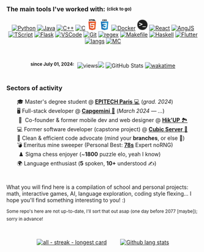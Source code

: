### The main tools I've worked with:  <sup><sub>(click to go)</sub></sup>

<div align="center">

  [<img title="Python" alt="Python" src="https://upload.wikimedia.org/wikipedia/commons/thumb/c/c3/Python-logo-notext.svg/1028px-Python-logo-notext.svg.png" width="28px" />](https://github.com/QuentindiMeo/goodnight.py)
  [<img title="Java" alt="Java" src="https://brandslogos.com/wp-content/uploads/images/large/java-logo-1.png" width="28px" />](https://www.capgemini.com)
  [<img title="C++" alt="C++" src="https://upload.wikimedia.org/wikipedia/commons/thumb/1/18/ISO_C%2B%2B_Logo.svg/1828px-ISO_C%2B%2B_Logo.svg.png" width="28px" />](https://github.com/QuentindiMeo/Quoter)
  [<img title="C" alt="C" src="https://upload.wikimedia.org/wikipedia/commons/thumb/1/18/C_Programming_Language.svg/695px-C_Programming_Language.svg.png" width="28px" />](https://github.com/QuentindiMeo/Project-Euler)
  [<img title="HTML" alt="HTML" src="https://raw.githubusercontent.com/github/explore/80688e429a7d4ef2fca1e82350fe8e3517d3494d/topics/html/html.png" width="28px" />](https://github.com/QuentindiMeo/IllaVita)
  [<img title="CSS" alt="CSS" src="https://raw.githubusercontent.com/github/explore/80688e429a7d4ef2fca1e82350fe8e3517d3494d/topics/css/css.png" width="28px" />](https://github.com/QuentindiMeo/IllaVita)
  [<img title="Docker" alt="Docker" src="https://cdn.iconscout.com/icon/free/png-256/free-docker-226091.png" width="28px" />](https://github.com/QuentindiMeo/Dashboard)
  [<img title="shell scripting" alt="script" src="https://raw.githubusercontent.com/github/explore/80688e429a7d4ef2fca1e82350fe8e3517d3494d/topics/terminal/terminal.png" width="28px" />](https://github.com/QuentindiMeo/Solitarium)
  [<img title="ReactJS" alt="React" src="https://raw.githubusercontent.com/mallowigi/iconGenerator/master/assets/icons/files//react.svg" width="28px" />](https://github.com/QuentindiMeo/Dashboard)
  [<img title="AngularJS" alt="AngJS" src="https://raw.githubusercontent.com/mallowigi/iconGenerator/master/assets/icons/files//angularjs.svg" width="28px" />](https://www.capgemini.com)
  [<img title="TypeScript" alt="TScript" src="https://upload.wikimedia.org/wikipedia/commons/thumb/4/4c/Typescript_logo_2020.svg/2048px-Typescript_logo_2020.svg.png" width="28px" />](https://www.live-crew.com)
  [<img title="Flask" alt="Flask" src="https://raw.githubusercontent.com/mallowigi/iconGenerator/master/assets/icons/files//flask.svg" width="28px" />](https://github.com/QuentindiMeo)
  [<img title="Visual Studio Code" alt="VSCode" src="https://raw.githubusercontent.com/mallowigi/iconGenerator/master/assets/icons/files//vscode.svg" width="28px" />](https://github.com/QuentindiMeo)
  [<img title="Git" alt="Git" src="https://raw.githubusercontent.com/mallowigi/iconGenerator/master/assets/icons/files//git.svg" width="28px" />](https://github.com/QuentindiMeo)
  [<img title="regular expression" alt="regex" src="https://raw.githubusercontent.com/mallowigi/iconGenerator/master/assets/icons/files//regex.svg" width="28px" />](https://github.com/QuentindiMeo)
  [<img title="Makefile" alt="Makefile" src="https://raw.githubusercontent.com/mallowigi/iconGenerator/master/assets/icons/files//makefile.svg" width="28px" />](https://github.com/QuentindiMeo)
  [<img title="Haskell" alt="Haskell" src="https://img.stackshare.io/service/1069/oCgm29k9.png" width="28px" />](https://github.com/QuentindiMeo/HS-Training-Camp)
  [<img title="Flutter" alt="Flutter" src="https://raw.githubusercontent.com/mallowigi/iconGenerator/master/assets/icons/files//flutter.svg" width="28px" />](https://github.com/Hik-UP)
  [<img title="langs" alt="langs" src="https://upload.wikimedia.org/wikipedia/commons/1/14/Google_Translate_logo_%28old%29.png" width="28px" />](https://www.live-crew.com)
  [<img title="Minecraft" alt="MC" src="https://raw.githubusercontent.com/mallowigi/iconGenerator/master/assets/icons/files//minecraft.svg" width="28px" />](https://github.com/CubicMC)

  <br />

  <sup><b>since July 01, 2024:</b></sup>&nbsp;&nbsp;![views](https://komarev.com/ghpvc/?username=QuentindiMeo&color=2347cc&style=flat-square&label=profile%20views)![ ](https://hit.yhype.me/github/profile?user_id=43745346)
  ![GitHub Stats](https://img.shields.io/static/v1?label=longest%20streak&message=21&color=2347cc&style=flat-square)
  [![wakatime](https://wakatime.com/badge/user/e02be71d-4679-4707-9204-1bf72932d23c.svg?style=flat-square)](https://wakatime.com/@e02be71d-4679-4707-9204-1bf72932d23c)

</div>

# <!-- Small line break, looking better than <hr/> -->

### Sectors of activity

&nbsp;&nbsp;&nbsp;&nbsp;&nbsp;&nbsp; :mortar_board: Master's degree student @ [**EPITECH Paris** :computer:](https://www.epitech.eu/) (*grad. 2024*)  
&nbsp;&nbsp;&nbsp;&nbsp;&nbsp;&nbsp; :desktop_computer: Full-stack developer @ [**Capgemini** :blue_heart:](https://www.capgemini.com/fr-fr/) (*March 2024 — ...*)  
&nbsp;&nbsp;&nbsp;&nbsp;&nbsp;&nbsp;&nbsp; :iphone:&nbsp;&nbsp;Co-founder & former mobile dev and web designer @ [**Hik'UP** :national_park:](https://github.com/Hik-UP)  
&nbsp;&nbsp;&nbsp;&nbsp;&nbsp;&nbsp; :computer: Former software developer (capstone project) @ [**Cubic Server** :ice_cube:](https://github.com/CubicMC)  
&nbsp;&nbsp;&nbsp;&nbsp;&nbsp;&nbsp; :broom: Clean & efficient code advocate (mind your **branches**, or else 🔫)  
&nbsp;&nbsp;&nbsp;&nbsp;&nbsp;&nbsp; :bomb: Emeritus mine sweeper (Personal Best: [**78s**](https://www.facebook.com/Quentin.Swono/posts/pfbid028j8njEjWZ4qCiVVSHJ9w8vf26p2t6Txwk2PpQKWzJ8jWbnMKoVHmoZCUAjjARbhpl) Expert noRNG)  
&nbsp;&nbsp;&nbsp;&nbsp;&nbsp;&nbsp;&nbsp; :chess_pawn: Sigma chess enjoyer (~**1800** puzzle elo, yeah I know)  
&nbsp;&nbsp;&nbsp;&nbsp;&nbsp;&nbsp; :earth_africa: Language enthusiast (**5** spoken, **10+** understood ✍️)  

# <!-- Small line break, looking better than <hr/> -->

What you will find here is a compilation of school and personal projects: math, interactive games, AI, language exploration, coding style flexing... I hope you'll find something interesting to you! :)

<sup>Some repo's here are not up-to-date, I'll sort that out asap (one day before 2077 [maybe]); sorry in advance!</sup>

# <!-- Small line break, looking better than <hr/> -->

<div align="center">
  <!-- <a href="https://github.com/QuentindiMeo"><img alt="GitHub user stats" src="https://github-readme-stats.vercel.app/api?username=QuentindiMeo&count_private=true&include_all_commits=true&theme=transparent&show_icons=true&custom_title=Quentin%27s%20GitHub%20Stats&hide_border=true" /></a> -->
  <a href="https://github.com/QuentindiMeo"><img alt="all - streak - longest card" src="https://streak-stats.demolab.com/?user=Quentindimeo&theme=dark&hide_border=true&border_radius=4.5&locale=en&sections=total%2Ccurrent%2Clongest&card_width=450&card_height=130&type=svg" /></a>
  &nbsp;&nbsp;&nbsp;&nbsp;&nbsp;&nbsp;&nbsp;
  <a href="https://github.com/QuentindiMeo"><img alt="Github lang stats" src="https://github-readme-stats.vercel.app/api/top-langs/?username=QuentindiMeo&count_private=true&langs_count=8&theme=transparent&card_width=330&layout=compact&show_icons=true&hide_border=true" /></a>

</div>
